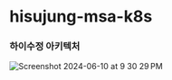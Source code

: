 # hisujung-msa-k8s
### 하이수정 아키텍처
![Screenshot 2024-06-10 at 9 30 29 PM](https://github.com/hi-sujung/hisujung-msa-k8s/assets/100345983/32e2ed62-d2b1-47b7-9389-4aaa0e93fe0d)


